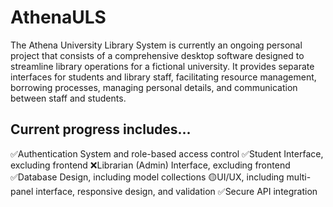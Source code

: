 # AthenaULS
The Athena University Library System is currently an ongoing personal project that consists of a comprehensive desktop software designed to streamline library operations for a fictional university. It provides separate interfaces for students and library staff, facilitating resource management, borrowing processes, managing personal details, and communication between staff and students.

## Current progress includes...

✅Authentication System and role-based access control
✅Student Interface, excluding frontend
❌Librarian (Admin) Interface, excluding frontend
✅Database Design, including model collections
🟡UI/UX, including multi-panel interface, responsive design, and validation
✅Secure API integration
